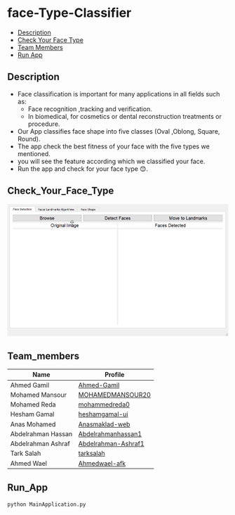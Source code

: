 # face-Type-Classifier
- [Description](#description)
- [Check Your Face Type](#Check_Your_Face_Type)
- [Team Members](#Team_Members)
- [Run App](#Run_App)  


## Description
- Face classification is important for many applications in all fields such as:
  - Face recognition ,tracking and verification.
  - In biomedical, for cosmetics or dental reconstruction treatments or procedure.
- Our App classifies face shape into five classes (Oval ,Oblong, Square, Round).
- The app check the best fitness of your face with the five types we mentioned.
- you will see the feature according which we classified your face.
- Run the app and check for your face type 😊.

## Check_Your_Face_Type
![Composer](docs/demo.gif)

## Team_members
| Name         |Profile|
|--------------|--------|
| Ahmed Gamil |[Ahmed-Gamil](https://github.com/Ahmed-Gamiel)|
| Mohamed Mansour    | [MOHAMEDMANSOUR20](https://github.com/MOHAMEDMANSOUR20) |
| Mohamed Reda  |[mohammedreda0](https://github.com/mohammedreda0)|
| Hesham Gamal  |[heshamgamal-ui](https://github.com/heshamgamal-ui)|
| Anas Mohamed  |[Anasmaklad-web](https://github.com/Anasmaklad-web)|
| Abdelrahman Hassan  |[Abdelrahmanhassan1](https://github.com/Abdelrahmanhassan1)|
| Abdelrahman Ashraf   |[Abdelrahman-Ashraf1](https://github.com/Abdelrahman-Ashraf1)|
| Tark Salah |[tarksalah](https://github.com/tarksalah)|
| Ahmed Wael  |[Ahmedwael-afk](https://github.com/Ahmedwael-afk)|



## Run_App
```sh
python MainApplication.py
```
